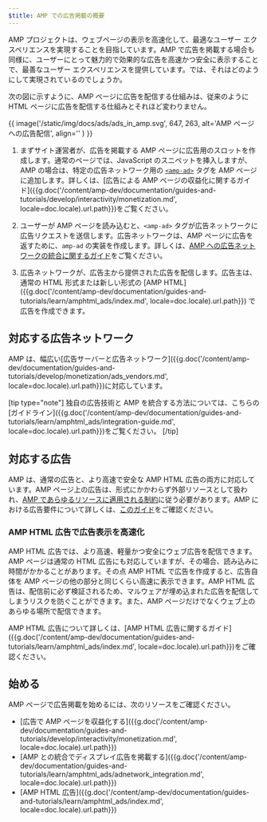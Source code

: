 ```yaml
---
$title: AMP での広告掲載の概要
---
```


AMP プロジェクトは、ウェブページの表示を高速化して、最適なユーザー エクスペリエンスを実現することを目指しています。AMP で広告を掲載する場合も同様に、ユーザーにとって魅力的で効果的な広告を高速かつ安全に表示することで、最善なユーザー エクスペリエンスを提供しています。では、それはどのようにして実現されているのでしょうか。

次の図に示すように、AMP ページに広告を配信する仕組みは、従来のように HTML ページに広告を配信する仕組みとそれほど変わりません。

{{ image('/static/img/docs/ads/ads_in_amp.svg', 647, 263, alt='AMP ページへの広告配信', align='' ) }}

1. まずサイト運営者が、広告を掲載する AMP ページに広告用のスロットを作成します。通常のページでは、JavaScript のスニペットを挿入しますが、AMP の場合は、特定の広告ネットワーク用の [`<amp-ad>`](/ja/docs/reference/components/amp-ad.html) タグを AMP ページに追加します。詳しくは、[広告による AMP ページの収益化に関するガイド]({{g.doc('/content/amp-dev/documentation/guides-and-tutorials/develop/interactivity/monetization.md', locale=doc.locale).url.path}})をご覧ください。

2. ユーザーが AMP ページを読み込むと、`<amp-ad>` タグが広告ネットワークに広告リクエストを送信します。広告ネットワークは、AMP ページに広告を返すために、`amp-ad` の実装を作成します。詳しくは、[AMP への広告ネットワークの統合に関するガイド](https://github.com/ampproject/amphtml/blob/master/ads/README.md)をご覧ください。

3.  広告ネットワークが、広告主から提供された広告を配信します。広告主は、通常の HTML 形式または新しい形式の [AMP HTML]({{g.doc('/content/amp-dev/documentation/guides-and-tutorials/learn/amphtml_ads/index.md', locale=doc.locale).url.path}}) で広告を作成できます。

## 対応する広告ネットワーク

AMP は、幅広い[広告サーバーと広告ネットワーク]({{g.doc('/content/amp-dev/documentation/guides-and-tutorials/develop/monetization/ads_vendors.md', locale=doc.locale).url.path}})に対応しています。

[tip type="note"]
独自の広告技術と AMP を統合する方法については、こちらの[ガイドライン]({{g.doc('/content/amp-dev/documentation/guides-and-tutorials/learn/amphtml_ads/integration-guide.md', locale=doc.locale).url.path}})をご覧ください。
[/tip]

## 対応する広告

AMP は、通常の広告と、より高速で安全な AMP HTML 広告の両方に対応しています。AMP ページ上の広告は、形式にかかわらず外部リソースとして扱われ、[AMP であらゆるリソースに適用される制約](/learn/about-how/)に従う必要があります。AMP における広告要件について詳しくは、[このガイド](https://github.com/ampproject/amphtml/blob/master/ads/README.md#constraints)をご確認ください。

### AMP HTML 広告で広告表示を高速化

AMP HTML 広告では、より高速、軽量かつ安全にウェブ広告を配信できます。AMP ページは通常の HTML 広告にも対応していますが、その場合、読み込みに時間がかかることがあります。その点 AMP HTML で広告を作成すると、広告自体を AMP ページの他の部分と同じくらい高速に表示できます。AMP HTML 広告は、配信前に必ず検証されるため、マルウェアが埋め込まれた広告を配信してしまうリスクを防ぐことができます。また、AMP ページだけでなくウェブ上のあらゆる場所で配信できます。

AMP HTML 広告について詳しくは、[AMP HTML 広告に関するガイド]({{g.doc('/content/amp-dev/documentation/guides-and-tutorials/learn/amphtml_ads/index.md', locale=doc.locale).url.path}})をご確認ください。


## 始める

AMP ページで広告掲載を始めるには、次のリソースをご確認ください。

* [広告で AMP ページを収益化する]({{g.doc('/content/amp-dev/documentation/guides-and-tutorials/develop/interactivity/monetization.md', locale=doc.locale).url.path}})
* [AMP との統合でディスプレイ広告を掲載する]({{g.doc('/content/amp-dev/documentation/guides-and-tutorials/learn/amphtml_ads/adnetwork_integration.md', locale=doc.locale).url.path}})
* [AMP HTML 広告]({{g.doc('/content/amp-dev/documentation/guides-and-tutorials/learn/amphtml_ads/index.md', locale=doc.locale).url.path}})
 
